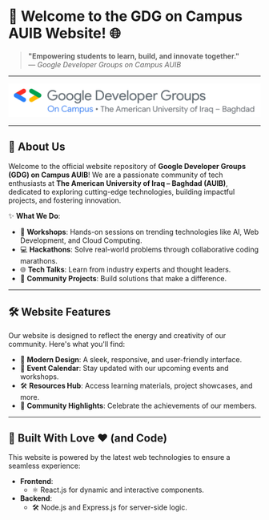 # 🌟 Welcome to the GDG on Campus AUIB Website! 🌐

> **"Empowering students to learn, build, and innovate together."**  
> — _Google Developer Groups on Campus AUIB_

---

![GDG Banner](https://github.com/GDG-AUIB/GDGAUIB-Website/blob/main/src/assets/images/GDG%20On%20Campus%20-%20Horizontal.svg)

---

## 🎉 About Us

Welcome to the official website repository of **Google Developer Groups (GDG) on Campus AUIB**! We are a passionate community of tech enthusiasts at **The American University of Iraq – Baghdad (AUIB)**, dedicated to exploring cutting-edge technologies, building impactful projects, and fostering innovation.

✨ **What We Do**:

- 🚀 **Workshops**: Hands-on sessions on trending technologies like AI, Web Development, and Cloud Computing.
- 💻 **Hackathons**: Solve real-world problems through collaborative coding marathons.
- 🌐 **Tech Talks**: Learn from industry experts and thought leaders.
- 🤝 **Community Projects**: Build solutions that make a difference.

---

## 🛠️ Website Features

Our website is designed to reflect the energy and creativity of our community. Here's what you'll find:

- 🎨 **Modern Design**: A sleek, responsive, and user-friendly interface.
- 📅 **Event Calendar**: Stay updated with our upcoming events and workshops.
- 🛠️ **Resources Hub**: Access learning materials, project showcases, and more.
- 🌟 **Community Highlights**: Celebrate the achievements of our members.

---

## 🚀 Built With Love ❤️ (and Code)

This website is powered by the latest web technologies to ensure a seamless experience:

- **Frontend**:
  - ⚛️ React.js for dynamic and interactive components.
- **Backend**:
  - 🛠️ Node.js and Express.js for server-side logic.
